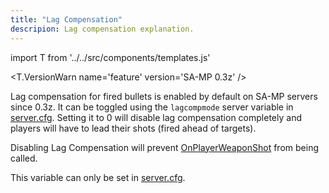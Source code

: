 ```yaml
---
title: "Lag Compensation"
descripion: Lag compensation explanation.
---
```


import T from '../../src/components/templates.js'

<T.VersionWarn name='feature' version='SA-MP 0.3z' />

Lag compensation for fired bullets is enabled by default on SA-MP servers since 0.3z. It can be toggled using the `lagcompmode` server variable in [server.cfg](server.cfg). Setting it to 0 will disable lag compensation completely and players will have to lead their shots (fired ahead of targets).

Disabling Lag Compensation will prevent [OnPlayerWeaponShot](../../callbacks/OnPlayerWeaponShot) from being called.

This variable can only be set in [server.cfg](server.cfg).
